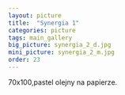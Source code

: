 ```yaml
---
layout: picture
title:  "Synergia 1"
categories: picture
tags: main_gallery
big_picture: synergia_2_d.jpg
mini_picture: synergia_2_m.jpg
order: 23
---
```

70x100,pastel olejny na papierze.
